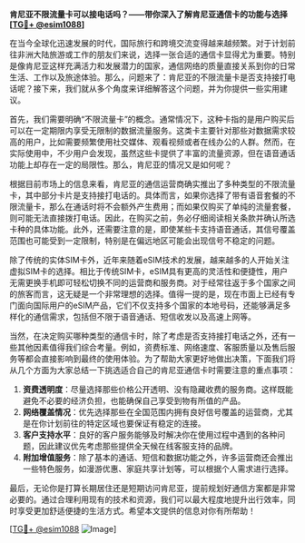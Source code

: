**肯尼亚不限流量卡可以接电话吗？——带你深入了解肯尼亚通信卡的功能与选择[[TG💪+ @esim1088](https://t.me/s/esim1088)]**

在当今全球化迅速发展的时代，国际旅行和跨境交流变得越来越频繁。对于计划前往非洲大陆旅游或工作的朋友们来说，选择一张合适的通信卡显得尤为重要。特别是像肯尼亚这样充满活力和发展潜力的国家，通信网络的质量直接关系到你的日常生活、工作以及旅途体验。那么，问题来了：肯尼亚的不限流量卡是否支持接打电话呢？接下来，我们就从多个角度来详细解答这个问题，并为你提供一些实用建议。

首先，我们需要明确“不限流量卡”的概念。通常情况下，这种卡指的是用户购买后可以在一定期限内享受无限制的数据流量服务。这类卡主要针对那些对数据需求较高的用户，比如需要频繁使用社交媒体、观看视频或者在线办公的人群。然而，在实际使用中，不少用户会发现，虽然这些卡提供了丰富的流量资源，但在语音通话功能上却存在一定的局限性。那么，肯尼亚的情况又是如何呢？

根据目前市场上的信息来看，肯尼亚的通信运营商确实推出了多种类型的不限流量卡，其中部分卡片是支持接打电话的。具体而言，如果你选择了带有语音套餐的不限流量卡，那么在通话时将不会额外产生费用；而如果仅购买了单纯的流量套餐，则可能无法直接拨打电话。因此，在购买之前，务必仔细阅读相关条款并确认所选卡种的具体功能。此外，还需要注意的是，即使某些卡支持语音通话，其信号覆盖范围也可能受到一定限制，特别是在偏远地区可能会出现信号不稳定的问题。

除了传统的实体SIM卡外，近年来随着eSIM技术的发展，越来越多的人开始关注虚拟SIM卡的选择。相比于传统SIM卡，eSIM具有更高的灵活性和便捷性，用户无需更换手机即可轻松切换不同的运营商和服务商。对于经常往返于多个国家之间的旅客而言，这无疑是一个非常理想的选择。值得一提的是，现在市面上已经有专门面向国际用户的eSIM产品，它们不仅支持多个国家的本地号码，还能够满足多样化的通信需求，包括但不限于语音通话、短信收发以及高速上网等。

当然，在决定购买哪种类型的通信卡时，除了考虑是否支持接打电话之外，还有一些其他因素值得我们综合考量。例如，资费标准、网络速度、客服质量以及售后服务等都会直接影响到最终的使用体验。为了帮助大家更好地做出决策，下面我们将从几个方面为大家总结一下挑选适合自己的肯尼亚通信卡时需要注意的重点事项：

1. **资费透明度**：尽量选择那些价格公开透明、没有隐藏收费的服务商。这样既能避免不必要的经济负担，也能确保自己享受到物有所值的产品。
2. **网络覆盖情况**：优先选择那些在全国范围内拥有良好信号覆盖的运营商，尤其是在你计划前往的特定区域也要保证有稳定的连接。
3. **客户支持水平**：良好的客户服务能够及时解决你在使用过程中遇到的各种问题，因此建议优先考虑那些提供全天候在线客服支持的品牌。
4. **附加增值服务**：除了基本的通话、短信和数据功能之外，许多运营商还会推出一些特色服务，如漫游优惠、家庭共享计划等，可以根据个人需求进行选择。

最后，无论你是打算长期居住还是短期访问肯尼亚，提前规划好通信方案都是非常必要的。通过合理利用现有的技术和资源，我们可以最大程度地提升出行效率，同时享受更加舒适便捷的生活方式。希望本文提供的信息对你有所帮助！

[[TG💪+ @esim1088](https://t.me/s/esim1088) ![Image](https://i.postimg.cc/4NQfJmqS/Snipaste-2025-05-13-00-14-12.png)]
